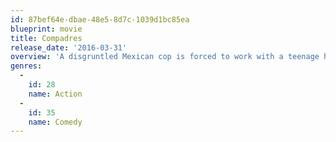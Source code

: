 ```yaml
---
id: 87bef64e-dbae-48e5-8d7c-1039d1bc85ea
blueprint: movie
title: Compadres
release_date: '2016-03-31'
overview: 'A disgruntled Mexican cop is forced to work with a teenage hacker to hunt down the criminals who killed his wife, and dismantle their operation.'
genres:
  -
    id: 28
    name: Action
  -
    id: 35
    name: Comedy
---
```


